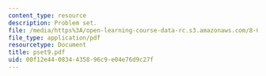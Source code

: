 ```yaml
---
content_type: resource
description: Problem set.
file: /media/https%3A/open-learning-course-data-rc.s3.amazonaws.com/8-022-physics-ii-electricity-and-magnetism-fall-2006/00f12e440834435896c9e04e76d9c27f_pset9.pdf
file_type: application/pdf
resourcetype: Document
title: pset9.pdf
uid: 00f12e44-0834-4358-96c9-e04e76d9c27f
---
```

